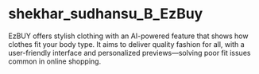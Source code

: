 # shekhar_sudhansu_B_EzBuy
EzBUY offers stylish clothing with an AI-powered feature that shows how clothes fit your body type. It aims to deliver quality fashion for all, with a user-friendly interface and personalized previews—solving poor fit issues common in online shopping.
